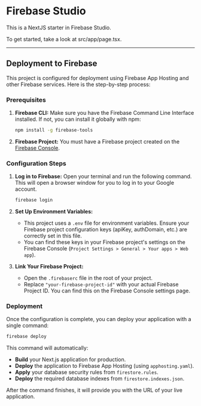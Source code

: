# Firebase Studio

This is a NextJS starter in Firebase Studio.

To get started, take a look at src/app/page.tsx.

---

## Deployment to Firebase

This project is configured for deployment using Firebase App Hosting and other Firebase services. Here is the step-by-step process:

### Prerequisites

1.  **Firebase CLI:** Make sure you have the Firebase Command Line Interface installed. If not, you can install it globally with npm:
    ```bash
    npm install -g firebase-tools
    ```

2.  **Firebase Project:** You must have a Firebase project created on the [Firebase Console](https://console.firebase.google.com/).

### Configuration Steps

1.  **Log in to Firebase:**
    Open your terminal and run the following command. This will open a browser window for you to log in to your Google account.
    ```bash
    firebase login
    ```

2.  **Set Up Environment Variables:**
    -   This project uses a `.env` file for environment variables. Ensure your Firebase project configuration keys (apiKey, authDomain, etc.) are correctly set in this file.
    -   You can find these keys in your Firebase project's settings on the Firebase Console (`Project Settings > General > Your apps > Web app`).

3.  **Link Your Firebase Project:**
    -   Open the `.firebaserc` file in the root of your project.
    -   Replace `"your-firebase-project-id"` with your actual Firebase Project ID. You can find this on the Firebase Console settings page.

### Deployment

Once the configuration is complete, you can deploy your application with a single command:

```bash
firebase deploy
```

This command will automatically:
-   **Build** your Next.js application for production.
-   **Deploy** the application to Firebase App Hosting (using `apphosting.yaml`).
-   **Apply** your database security rules from `firestore.rules`.
-   **Deploy** the required database indexes from `firestore.indexes.json`.

After the command finishes, it will provide you with the URL of your live application.
